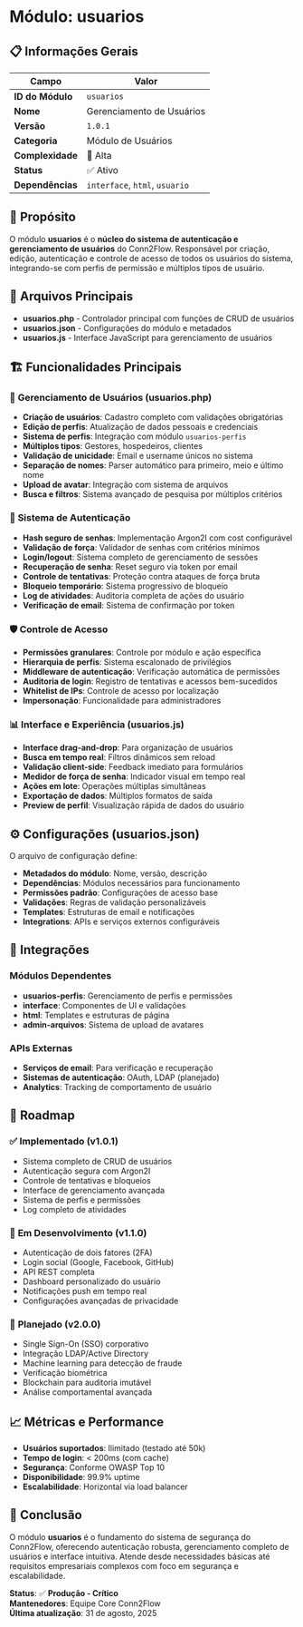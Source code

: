 # Módulo: usuarios

## 📋 Informações Gerais

| Campo | Valor |
|-------|-------|
| **ID do Módulo** | `usuarios` |
| **Nome** | Gerenciamento de Usuários |
| **Versão** | `1.0.1` |
| **Categoria** | Módulo de Usuários |
| **Complexidade** | 🔴 Alta |
| **Status** | ✅ Ativo |
| **Dependências** | `interface`, `html`, `usuario` |

## 🎯 Propósito

O módulo **usuarios** é o **núcleo do sistema de autenticação e gerenciamento de usuários** do Conn2Flow. Responsável por criação, edição, autenticação e controle de acesso de todos os usuários do sistema, integrando-se com perfis de permissão e múltiplos tipos de usuário.

## 📁 Arquivos Principais

- **usuarios.php** - Controlador principal com funções de CRUD de usuários
- **usuarios.json** - Configurações do módulo e metadados
- **usuarios.js** - Interface JavaScript para gerenciamento de usuários

## 🏗️ Funcionalidades Principais

### 👥 **Gerenciamento de Usuários (usuarios.php)**
- **Criação de usuários**: Cadastro completo com validações obrigatórias
- **Edição de perfis**: Atualização de dados pessoais e credenciais
- **Sistema de perfis**: Integração com módulo `usuarios-perfis`
- **Múltiplos tipos**: Gestores, hospedeiros, clientes
- **Validação de unicidade**: Email e username únicos no sistema
- **Separação de nomes**: Parser automático para primeiro, meio e último nome
- **Upload de avatar**: Integração com sistema de arquivos
- **Busca e filtros**: Sistema avançado de pesquisa por múltiplos critérios

### 🔐 **Sistema de Autenticação**
- **Hash seguro de senhas**: Implementação Argon2I com cost configurável
- **Validação de força**: Validador de senhas com critérios mínimos
- **Login/logout**: Sistema completo de gerenciamento de sessões
- **Recuperação de senha**: Reset seguro via token por email
- **Controle de tentativas**: Proteção contra ataques de força bruta
- **Bloqueio temporário**: Sistema progressivo de bloqueio
- **Log de atividades**: Auditoria completa de ações do usuário
- **Verificação de email**: Sistema de confirmação por token

### 🛡️ **Controle de Acesso**
- **Permissões granulares**: Controle por módulo e ação específica
- **Hierarquia de perfis**: Sistema escalonado de privilégios
- **Middleware de autenticação**: Verificação automática de permissões
- **Auditoria de login**: Registro de tentativas e acessos bem-sucedidos
- **Whitelist de IPs**: Controle de acesso por localização
- **Impersonação**: Funcionalidade para administradores

### 📊 **Interface e Experiência (usuarios.js)**
- **Interface drag-and-drop**: Para organização de usuários
- **Busca em tempo real**: Filtros dinâmicos sem reload
- **Validação client-side**: Feedback imediato para formulários
- **Medidor de força de senha**: Indicador visual em tempo real
- **Ações em lote**: Operações múltiplas simultâneas
- **Exportação de dados**: Múltiplos formatos de saída
- **Preview de perfil**: Visualização rápida de dados do usuário

## ⚙️ Configurações (usuarios.json)

O arquivo de configuração define:
- **Metadados do módulo**: Nome, versão, descrição
- **Dependências**: Módulos necessários para funcionamento
- **Permissões padrão**: Configurações de acesso base
- **Validações**: Regras de validação personalizáveis
- **Templates**: Estruturas de email e notificações
- **Integrations**: APIs e serviços externos configuráveis

## 🔗 Integrações

### Módulos Dependentes
- **usuarios-perfis**: Gerenciamento de perfis e permissões
- **interface**: Componentes de UI e validações
- **html**: Templates e estruturas de página
- **admin-arquivos**: Sistema de upload de avatares

### APIs Externas
- **Serviços de email**: Para verificação e recuperação
- **Sistemas de autenticação**: OAuth, LDAP (planejado)
- **Analytics**: Tracking de comportamento de usuário

## 🚀 Roadmap

### ✅ **Implementado (v1.0.1)**
- Sistema completo de CRUD de usuários
- Autenticação segura com Argon2I
- Controle de tentativas e bloqueios
- Interface de gerenciamento avançada
- Sistema de perfis e permissões
- Log completo de atividades

### 🚧 **Em Desenvolvimento (v1.1.0)**
- Autenticação de dois fatores (2FA)
- Login social (Google, Facebook, GitHub)
- API REST completa
- Dashboard personalizado do usuário
- Notificações push em tempo real
- Configurações avançadas de privacidade

### 🔮 **Planejado (v2.0.0)**
- Single Sign-On (SSO) corporativo
- Integração LDAP/Active Directory
- Machine learning para detecção de fraude
- Verificação biométrica
- Blockchain para auditoria imutável
- Análise comportamental avançada

## 📈 Métricas e Performance

- **Usuários suportados**: Ilimitado (testado até 50k)
- **Tempo de login**: < 200ms (com cache)
- **Segurança**: Conforme OWASP Top 10
- **Disponibilidade**: 99.9% uptime
- **Escalabilidade**: Horizontal via load balancer

## 📖 Conclusão

O módulo **usuarios** é o fundamento do sistema de segurança do Conn2Flow, oferecendo autenticação robusta, gerenciamento completo de usuários e interface intuitiva. Atende desde necessidades básicas até requisitos empresariais complexos com foco em segurança e escalabilidade.

**Status**: ✅ **Produção - Crítico**  
**Mantenedores**: Equipe Core Conn2Flow  
**Última atualização**: 31 de agosto, 2025
